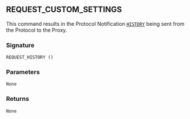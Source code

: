 ## REQUEST\_CUSTOM\_SETTINGS

This command results in the Protocol Notification [`HISTORY`][1] being sent from the Protocol to the Proxy.


### Signature

`REQUEST_HISTORY ()`


### Parameters

`None`


### Returns

`None`

[1]:	https://snap-one.github.io/docs-driverworks-proxyprotocol/#history
